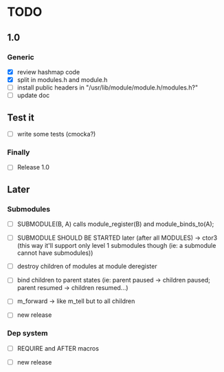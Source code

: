 # TODO

## 1.0

### Generic

- [x] review hashmap code
- [x] split in modules.h and module.h
- [ ] install public headers in "/usr/lib/module/module.h/modules.h?"
- [ ] update doc

## Test it

- [ ] write some tests (cmocka?)

### Finally

- [ ] Release 1.0

## Later

### Submodules

- [ ] SUBMODULE(B, A) calls module_register(B) and module_binds_to(A);
- [ ] SUBMODULE SHOULD BE STARTED later (after all MODULES) -> ctor3 (this way it'll support only level 1 submodules though (ie: a submodule cannot have submodules))
- [ ] destroy children of modules at module deregister
- [ ] bind children to parent states (ie: parent paused -> children paused; parent resumed -> children resumed...)
- [ ] m_forward -> like m_tell but to all children

- [ ] new release


### Dep system

- [ ] REQUIRE and AFTER macros

- [ ] new release

